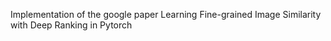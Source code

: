 Implementation of the google paper Learning Fine-grained Image Similarity with Deep Ranking in Pytorch

